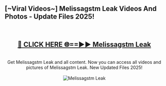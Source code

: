 <h2>[~Viral Videos~] Melissagstm Leak Videos And Photos - Update Files 2025!</h2>
<br>
<div align="center">
<h2><a href="https://top-ai-tools.click/QrbHav" rel="nofollow">🔴 CLICK HERE 🌐==►► Melissagstm Leak</a></h2>
<br>
Get Melissagstm Leak and all content. Now you can access all videos and pictures of Melissagstm Leak. New Updated Files 2025!
<br>
<br>
<a href="https://top-ai-tools.click/QrbHav" rel="nofollow" data-target="animated-image.originalLink"><img src="https://i.ibb.co.com/WyWwxjT/player-gif2.gif" alt="Melissagstm Leak" style="max-width: 100%; display: inline-block;" data-target="animated-image.originalImage"></a>
</div>
<br>